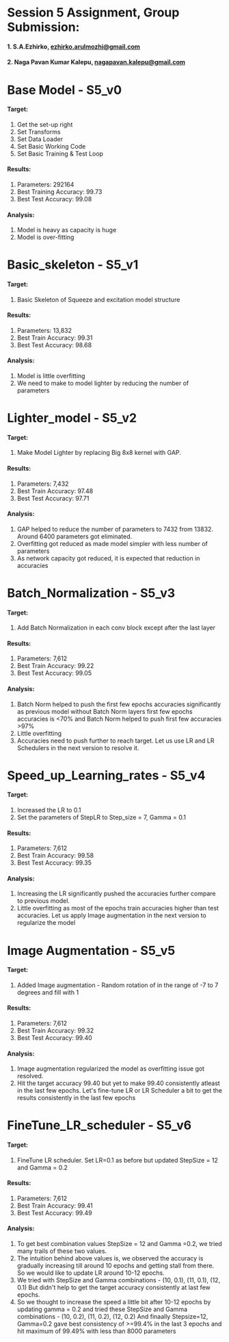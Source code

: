 # Session 5 Assignment, Group Submission:
#### 1. S.A.Ezhirko, ezhirko.arulmozhi@gmail.com
#### 2. Naga Pavan Kumar Kalepu, nagapavan.kalepu@gmail.com


# Base Model - S5_v0

#### Target:

1. Get the set-up right
2. Set Transforms
3. Set Data Loader
4. Set Basic Working Code
5. Set Basic Training  & Test Loop

#### Results:

1. Parameters: 292164 
2. Best Training Accuracy: 99.73
3. Best Test Accuracy: 99.08

#### Analysis:

1. Model is heavy as capacity is huge
2. Model is over-fitting

# Basic_skeleton - S5_v1

#### Target:

1. Basic Skeleton of Squeeze and excitation model structure

#### Results:

1. Parameters: 13,832
2. Best Train Accuracy: 99.31
3. Best Test Accuracy: 98.68

#### Analysis:
1. Model is little overfitting
2. We need to make to model lighter by reducing the number of parameters


# Lighter_model - S5_v2

#### Target:

1. Make Model Lighter by replacing Big 8x8 kernel with GAP.

#### Results:

1. Parameters: 7,432
2. Best Train Accuracy: 97.48
3. Best Test Accuracy: 97.71

#### Analysis:
1. GAP helped to reduce the number of parameters to 7432 from 13832. Around 6400 parameters got eliminated.
2. Overfitting got reduced as made model simpler with less number of parameters
3. As network capacity got reduced, it is expected that reduction in accuracies

# Batch_Normalization - S5_v3


#### Target:

1. Add Batch Normalization in each conv block except after the last layer

#### Results:

1. Parameters: 7,612
2. Best Train Accuracy: 99.22
3. Best Test Accuracy: 99.05

#### Analysis:
1. Batch Norm helped to push the first few epochs accuracies significantly as previous model without Batch Norm layers first few epochs accuracies is <70% and Batch Norm helped to push first few accuracies >97%
2. Little overfitting
3. Accuracies need to push further to reach target. Let us use LR and LR Schedulers in the next version to resolve it.

# Speed_up_Learning_rates - S5_v4


#### Target:

1. Increased the LR to 0.1 
2. Set the parameters of StepLR to Step_size = 7, Gamma = 0.1

#### Results:

1. Parameters: 7,612
2. Best Train Accuracy: 99.58
3. Best Test Accuracy: 99.35

#### Analysis:
1. Increasing the LR significantly pushed the accuracies further compare to previous model.
2. Little overfitting as most of the epochs train accuracies higher than test accuracies. Let us apply Image augmentation in the next version to regularize the model

# Image Augmentation - S5_v5


#### Target:

1. Added Image augmentation - Random rotation of in the range of -7 to 7 degrees and fill with 1

#### Results:

1. Parameters: 7,612
2. Best Train Accuracy: 99.32
3. Best Test Accuracy: 99.40

#### Analysis:
1. Image augmentation regularized the model as overfitting issue got resolved.
2. Hit the target accuracy 99.40 but yet to make 99.40 consistently atleast in the last few epochs. Let's fine-tune LR or LR Scheduler a bit to get the results consistently in the last few epochs

# FineTune_LR_scheduler - S5_v6

#### Target:

1. FineTune LR scheduler. Set LR=0.1 as before but updated StepSize = 12 and Gamma = 0.2

#### Results:

1. Parameters: 7,612
2. Best Train Accuracy: 99.41
3. Best Test Accuracy: 99.49

#### Analysis:
1. To get best combination values StepSize = 12 and Gamma =0.2, we tried many trails of these two values.
2. The intuition behind above values is, we observed the accuracy is gradually increasing till around 10 epochs and getting stall from there. So we would like to update LR around 10-12 epochs.
3. We tried with StepSize and Gamma combinations - (10, 0.1), (11, 0.1), (12, 0.1) But didn't help to get the target accuracy consistently at last few epochs.
4. So we thought to increase the speed a little bit after 10-12 epochs by updating gamma = 0.2 and tried these StepSize and Gamma combinations - (10, 0.2), (11, 0.2), (12, 0.2) And finaally Stepsize=12, Gamma=0.2 gave best consistency of >=99.4% in the last 3 epochs and hit maximum of 99.49% with less than 8000 parameters



